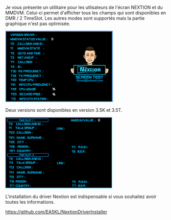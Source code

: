
Je vous présente un utilitaire pour les utlisateurs de l'écran NEXTION et du MMDVM.
Celui-ci permet d'afficher tous les champs qui sont disponibles en DMR / 2 TimeSlot.
Les autres modes sont supportés mais la partie graphique n'est pas optimisée.

<img src = "https://github.com/f5swb/Nextion-screen-test-MMDVM/blob/master/SCREEN%20TEST.PNG" title = "Nextion scree">

Deux versions sont disponibles en version 3.5K et 3.5T.

<img src = "https://github.com/f5swb/Nextion-screen-test-MMDVM/blob/master/DMR%20SCREEN%20TEST.PNG" title = "Nextion screen">

L'installation du driver Nextion est indispensable si vous souhaitez avoir toutes les informations.

https://github.com/EA5KL/NextionDriverInstaller

